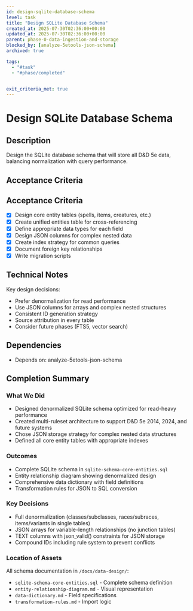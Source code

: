 ```yaml
---
id: design-sqlite-database-schema
level: task
title: "Design SQLite Database Schema"
created_at: 2025-07-30T02:36:00+00:00
updated_at: 2025-07-30T02:36:00+00:00
parent: phase-0-data-ingestion-and-storage
blocked_by: [analyze-5etools-json-schema]
archived: true

tags:
  - "#task"
  - "#phase/completed"


exit_criteria_met: true
---
```


# Design SQLite Database Schema

## Description

Design the SQLite database schema that will store all D&D 5e data, balancing normalization with query performance.

## Acceptance Criteria

## Acceptance Criteria

- [x] Design core entity tables (spells, items, creatures, etc.)
- [x] Create unified entities table for cross-referencing
- [x] Define appropriate data types for each field
- [x] Design JSON columns for complex nested data
- [x] Create index strategy for common queries
- [x] Document foreign key relationships
- [x] Write migration scripts

## Technical Notes

Key design decisions:
- Prefer denormalization for read performance
- Use JSON columns for arrays and complex nested structures
- Consistent ID generation strategy
- Source attribution in every table
- Consider future phases (FTS5, vector search)

## Dependencies

- Depends on: analyze-5etools-json-schema

## Completion Summary

### What We Did
- Designed denormalized SQLite schema optimized for read-heavy performance
- Created multi-ruleset architecture to support D&D 5e 2014, 2024, and future systems
- Chose JSON storage strategy for complex nested data structures
- Defined all core entity tables with appropriate indexes

### Outcomes
- Complete SQLite schema in `sqlite-schema-core-entities.sql`
- Entity relationship diagram showing denormalized design
- Comprehensive data dictionary with field definitions
- Transformation rules for JSON to SQL conversion

### Key Decisions
- Full denormalization (classes/subclasses, races/subraces, items/variants in single tables)
- JSON arrays for variable-length relationships (no junction tables)
- TEXT columns with json_valid() constraints for JSON storage
- Compound IDs including rule system to prevent conflicts

### Location of Assets
All schema documentation in `/docs/data-design/`:
- `sqlite-schema-core-entities.sql` - Complete schema definition
- `entity-relationship-diagram.md` - Visual representation
- `data-dictionary.md` - Field specifications
- `transformation-rules.md` - Import logic